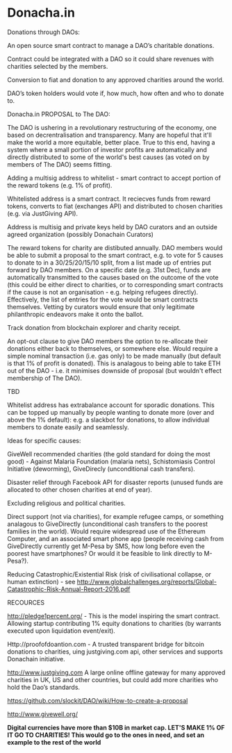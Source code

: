 # Donacha.in
Donations through DAOs:
 
An open source smart contract to manage a DAO’s charitable donations. 

Contract could be integrated with a DAO so it could share revenues with charities selected by the members. 

Conversion to fiat and donation to any approved charities around the world.

DAO’s token holders would vote if, how much, how often and who to donate to. 



Donacha.in PROPOSAL to The DAO:

The DAO is ushering in a revolutionary restructuring of the economy, one based on decrentralisation and transparency. Many are hopeful that it'll make the world a more equitable, better place. True to this end, having a system where a small portion of investor profits are automatically and directly distributed to some of the world's best causes (as voted on by members of The DAO) seems fitting.

Adding a multisig address to whitelist - smart contract to accept portion of the reward tokens (e.g. 1% of profit).

Whitelisted address is a smart contract. It reciecves funds from reward tokens, converts to fiat (exchanges API) and distributed to chosen charities (e.g. via JustGiving API).

Address is multisig and private keys held by DAO curators and an outside agreed organization (possibly Donachain Curators)

The reward tokens for charity are distibuted annually. DAO members would be able to submit a proposal to the smart contract, e.g. to vote for 5 causes to donate to in a 30/25/20/15/10 split, from a list made up of entries put forward by DAO members. On a specific date (e.g. 31st Dec), funds are automatically transmitted to the causes based on the outcome of the vote (this could be either direct to charities, or to corresponding smart contracts if the cause is not an organisation - e.g. helping refugees directly). Effectively, the list of entries for the vote would be smart contracts themselves. Vetting by curators would ensure that only legitimate philanthropic endeavors make it onto the ballot.

Track donation from blockchain explorer and charity receipt. 

An opt-out clause to give DAO members the option to re-allocate their donations either back to themselves, or somewhere else. Would require a simple nominal transaction (i.e. gas only) to be made manually (but default is that 1% of profit is donated). This is analagous to being able to take ETH out of the DAO - i.e. it minimises downside of proposal (but wouldn't effect membership of The DAO).

TBD

Whitelist address has extrabalance account for sporadic donations. This can be topped up manually by people wanting to donate more (over and above the 1% default): e.g. a slackbot for donations, to allow individual members to donate easily and seamlessly.



Ideas for specific causes:

GiveWell recommended charities (the gold standard for doing the most good) - Against Malaria Foundation (malaria nets), Schistomiasis Control Initiative (deworming), GiveDirecly (unconditional cash transfers).

Disaster relief through Facebook API for disaster reports (unused funds are allocated to other chosen charities at end of year).

Excluding religious and political charities.

Direct support (not via charities), for example refugee camps, or something analagous to GiveDirectly (unconditional cash transfers to the poorest families in the world). Would require widespread use of the Ethereum Computer, and an associated smart phone app (people receiving cash from GiveDirectly currently get M-Pesa by SMS, how long before even the poorest have smartphones? Or would it be feasible to link directly to M-Pesa?).

Reducing Catastrophic/Existential Risk (risk of civilisational collapse, or human extinction) - see http://www.globalchallenges.org/reports/Global-Catastrophic-Risk-Annual-Report-2016.pdf



RECOURCES

http://pledge1percent.org/ - This is the model inspiring the smart contract. Allowing startup contributing 1% equity donations to charities (by warrants executed upon liquidation event/exit). 

Http://proofofdoantion.com - A trusted transparent bridge for bitcoin donations to charities, uing justgiving.com api, other services and supports Donachain initiative. 

http://www.justgiving.com  A large online offline gateway for many approved charities in UK, US and other countries, but could add more charities who hold the Dao’s standards. 

https://github.com/slockit/DAO/wiki/How-to-create-a-proposal

http://www.givewell.org/



**Digital currencies have more than $10B in market cap. LET'S MAKE 1% OF IT GO TO CHARITIES! This would go to the ones in need, and set an example to the rest of the world** 


